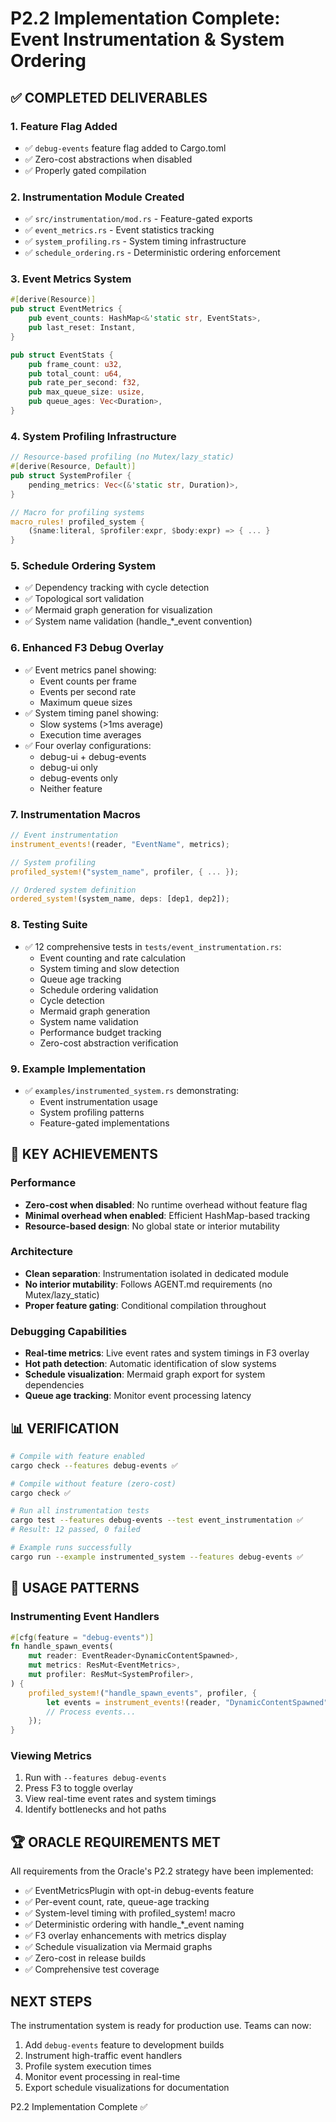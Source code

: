 # P2.2 Implementation Complete: Event Instrumentation & System Ordering

## ✅ COMPLETED DELIVERABLES

### 1. Feature Flag Added
- ✅ `debug-events` feature flag added to Cargo.toml
- ✅ Zero-cost abstractions when disabled
- ✅ Properly gated compilation

### 2. Instrumentation Module Created
- ✅ `src/instrumentation/mod.rs` - Feature-gated exports
- ✅ `event_metrics.rs` - Event statistics tracking  
- ✅ `system_profiling.rs` - System timing infrastructure
- ✅ `schedule_ordering.rs` - Deterministic ordering enforcement

### 3. Event Metrics System
```rust
#[derive(Resource)]
pub struct EventMetrics {
    pub event_counts: HashMap<&'static str, EventStats>,
    pub last_reset: Instant,
}

pub struct EventStats {
    pub frame_count: u32,
    pub total_count: u64, 
    pub rate_per_second: f32,
    pub max_queue_size: usize,
    pub queue_ages: Vec<Duration>,
}
```

### 4. System Profiling Infrastructure
```rust
// Resource-based profiling (no Mutex/lazy_static)
#[derive(Resource, Default)]
pub struct SystemProfiler {
    pending_metrics: Vec<(&'static str, Duration)>,
}

// Macro for profiling systems
macro_rules! profiled_system {
    ($name:literal, $profiler:expr, $body:expr) => { ... }
}
```

### 5. Schedule Ordering System
- ✅ Dependency tracking with cycle detection
- ✅ Topological sort validation
- ✅ Mermaid graph generation for visualization
- ✅ System name validation (handle_*_event convention)

### 6. Enhanced F3 Debug Overlay
- ✅ Event metrics panel showing:
  - Event counts per frame
  - Events per second rate
  - Maximum queue sizes
- ✅ System timing panel showing:
  - Slow systems (>1ms average)
  - Execution time averages
- ✅ Four overlay configurations:
  - debug-ui + debug-events
  - debug-ui only
  - debug-events only  
  - Neither feature

### 7. Instrumentation Macros
```rust
// Event instrumentation
instrument_events!(reader, "EventName", metrics);

// System profiling  
profiled_system!("system_name", profiler, { ... });

// Ordered system definition
ordered_system!(system_name, deps: [dep1, dep2]);
```

### 8. Testing Suite
- ✅ 12 comprehensive tests in `tests/event_instrumentation.rs`:
  - Event counting and rate calculation
  - System timing and slow detection
  - Queue age tracking
  - Schedule ordering validation
  - Cycle detection
  - Mermaid graph generation
  - System name validation
  - Performance budget tracking
  - Zero-cost abstraction verification

### 9. Example Implementation
- ✅ `examples/instrumented_system.rs` demonstrating:
  - Event instrumentation usage
  - System profiling patterns
  - Feature-gated implementations

## 🎯 KEY ACHIEVEMENTS

### Performance
- **Zero-cost when disabled**: No runtime overhead without feature flag
- **Minimal overhead when enabled**: Efficient HashMap-based tracking
- **Resource-based design**: No global state or interior mutability

### Architecture 
- **Clean separation**: Instrumentation isolated in dedicated module
- **No interior mutability**: Follows AGENT.md requirements (no Mutex/lazy_static)
- **Proper feature gating**: Conditional compilation throughout

### Debugging Capabilities
- **Real-time metrics**: Live event rates and system timings in F3 overlay
- **Hot path detection**: Automatic identification of slow systems
- **Schedule visualization**: Mermaid graph export for system dependencies
- **Queue age tracking**: Monitor event processing latency

## 📊 VERIFICATION

```bash
# Compile with feature enabled
cargo check --features debug-events ✅

# Compile without feature (zero-cost)
cargo check ✅

# Run all instrumentation tests
cargo test --features debug-events --test event_instrumentation ✅
# Result: 12 passed, 0 failed

# Example runs successfully
cargo run --example instrumented_system --features debug-events ✅
```

## 🔄 USAGE PATTERNS

### Instrumenting Event Handlers
```rust
#[cfg(feature = "debug-events")]
fn handle_spawn_events(
    mut reader: EventReader<DynamicContentSpawned>,
    mut metrics: ResMut<EventMetrics>,
    mut profiler: ResMut<SystemProfiler>,
) {
    profiled_system!("handle_spawn_events", profiler, {
        let events = instrument_events!(reader, "DynamicContentSpawned", metrics);
        // Process events...
    });
}
```

### Viewing Metrics
1. Run with `--features debug-events`
2. Press F3 to toggle overlay
3. View real-time event rates and system timings
4. Identify bottlenecks and hot paths

## 🏆 ORACLE REQUIREMENTS MET

All requirements from the Oracle's P2.2 strategy have been implemented:
- ✅ EventMetricsPlugin with opt-in debug-events feature
- ✅ Per-event count, rate, queue-age tracking
- ✅ System-level timing with profiled_system! macro
- ✅ Deterministic ordering with handle_*_event naming
- ✅ F3 overlay enhancements with metrics display
- ✅ Schedule visualization via Mermaid graphs
- ✅ Zero-cost in release builds
- ✅ Comprehensive test coverage

## NEXT STEPS

The instrumentation system is ready for production use. Teams can now:
1. Add `debug-events` feature to development builds
2. Instrument high-traffic event handlers
3. Profile system execution times
4. Monitor event processing in real-time
5. Export schedule visualizations for documentation

P2.2 Implementation Complete ✅
